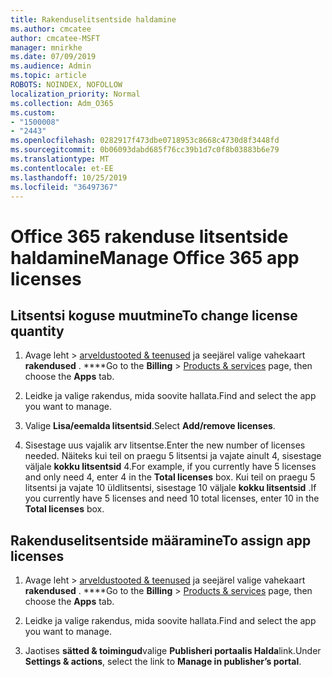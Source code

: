 ```yaml
---
title: Rakenduselitsentside haldamine
ms.author: cmcatee
author: cmcatee-MSFT
manager: mnirkhe
ms.date: 07/09/2019
ms.audience: Admin
ms.topic: article
ROBOTS: NOINDEX, NOFOLLOW
localization_priority: Normal
ms.collection: Adm_O365
ms.custom:
- "1500008"
- "2443"
ms.openlocfilehash: 0282917f473dbe0718953c8668c4730d8f3448fd
ms.sourcegitcommit: 0b06093dabd685f76cc39b1d7c0f8b03883b6e79
ms.translationtype: MT
ms.contentlocale: et-EE
ms.lasthandoff: 10/25/2019
ms.locfileid: "36497367"
---
```

# <a name="manage-office-365-app-licenses"></a><span data-ttu-id="2982c-102">Office 365 rakenduse litsentside haldamine</span><span class="sxs-lookup"><span data-stu-id="2982c-102">Manage Office 365 app licenses</span></span>

## <a name="to-change-license-quantity"></a><span data-ttu-id="2982c-103">Litsentsi koguse muutmine</span><span class="sxs-lookup"><span data-stu-id="2982c-103">To change license quantity</span></span>

1. <span data-ttu-id="2982c-104">Avage leht > [arveldustooted & teenused](https://go.microsoft.com/fwlink/p/?linkid=842054) ja seejärel valige vahekaart **rakendused** . \*\*\*\*</span><span class="sxs-lookup"><span data-stu-id="2982c-104">Go to the **Billing** > [Products & services](https://go.microsoft.com/fwlink/p/?linkid=842054) page, then choose the **Apps** tab.</span></span>

2. <span data-ttu-id="2982c-105">Leidke ja valige rakendus, mida soovite hallata.</span><span class="sxs-lookup"><span data-stu-id="2982c-105">Find and select the app you want to manage.</span></span>  

3. <span data-ttu-id="2982c-106">Valige **Lisa/eemalda litsentsid**.</span><span class="sxs-lookup"><span data-stu-id="2982c-106">Select **Add/remove licenses**.</span></span>

4. <span data-ttu-id="2982c-107">Sisestage uus vajalik arv litsentse.</span><span class="sxs-lookup"><span data-stu-id="2982c-107">Enter the new number of licenses needed.</span></span> <span data-ttu-id="2982c-108">Näiteks kui teil on praegu 5 litsentsi ja vajate ainult 4, sisestage väljale **kokku litsentsid** 4.</span><span class="sxs-lookup"><span data-stu-id="2982c-108">For example, if you currently have 5 licenses and only need 4, enter 4 in the **Total licenses** box.</span></span> <span data-ttu-id="2982c-109">Kui teil on praegu 5 litsentsi ja vajate 10 üldlitsentsi, sisestage 10 väljale **kokku litsentsid** .</span><span class="sxs-lookup"><span data-stu-id="2982c-109">If you currently have 5 licenses and need 10 total licenses, enter 10 in the **Total licenses** box.</span></span>

## <a name="to-assign-app-licenses"></a><span data-ttu-id="2982c-110">Rakenduselitsentside määramine</span><span class="sxs-lookup"><span data-stu-id="2982c-110">To assign app licenses</span></span>

1. <span data-ttu-id="2982c-111">Avage leht > [arveldustooted & teenused](https://go.microsoft.com/fwlink/p/?linkid=842054) ja seejärel valige vahekaart **rakendused** . \*\*\*\*</span><span class="sxs-lookup"><span data-stu-id="2982c-111">Go to the **Billing** > [Products & services](https://go.microsoft.com/fwlink/p/?linkid=842054) page, then choose the **Apps** tab.</span></span>

2. <span data-ttu-id="2982c-112">Leidke ja valige rakendus, mida soovite hallata.</span><span class="sxs-lookup"><span data-stu-id="2982c-112">Find and select the app you want to manage.</span></span>  

3. <span data-ttu-id="2982c-113">Jaotises **sätted & toimingud**valige **Publisheri portaalis Halda**link.</span><span class="sxs-lookup"><span data-stu-id="2982c-113">Under **Settings & actions**, select the link to **Manage in publisher’s portal**.</span></span>
